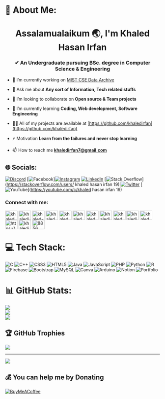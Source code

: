 # 💫 About Me:
<h1 align="center">Assalamualaikum 🌏, I'm Khaled Hasan Irfan</h1>
<h3 align="center">✔ An Undergraduate pursuing BSc. degree in Computer Science & Engineering</h3>

- 🔭 I’m currently working on [MIST CSE Data Archive](https://github.com/nurshatfateh/CSE_Archive_New)

- 💬 Ask me about **Any sort of Information, Tech related stuffs**

- 👯 I’m looking to collaborate on **Open source & Team projects**

- 🌱 I’m currently learning **Coding, Web development, Software Engineering**

- 👨‍💻 All of my projects are available at [https://github.com/khaledirfan](https://github.com/khaledirfan)

- ⚡ Motivation **Learn from the failures and never stop learning**

- 📫 How to reach me **khaledirfan7@gmail.com**


## 🌐 Socials:
[![Discord](https://img.shields.io/badge/Discord-%237289DA.svg?logo=discord&logoColor=white)](htttps://discord.gg/khaled_irfan#8856) [![Facebook](https://img.shields.io/badge/Facebook-%231877F2.svg?logo=Facebook&logoColor=white)][![Instagram](https://img.shields.io/badge/Instagram-%23E4405F.svg?logo=Instagram&logoColor=white)](https://instagram.com/khaled_irfan_ayaz) [![LinkedIn](https://img.shields.io/badge/LinkedIn-%230077B5.svg?logo=linkedin&logoColor=white)](https://linkedin.com/in/khaled-hasan-5009771a1) [![Stack Overflow](https://img.shields.io/badge/-Stackoverflow-FE7A16?logo=stack-overflow&logoColor=white)](https://stackoverflow.com/users/ khaled hasan irfan 19) [![Twitter](https://img.shields.io/badge/Twitter-%231DA1F2.svg?logo=Twitter&logoColor=white)](https://twitter.com/khaledirfan19) [![YouTube](https://img.shields.io/badge/YouTube-%23FF0000.svg?logo=YouTube&logoColor=white)](https://youtube.com/c/khaled hasan irfan 19) 

<h3 align="left">Connect with me:</h3>
<p align="left">
<a href="https://codepen.io/khaledirfan" target="blank"><img align="center" src="https://raw.githubusercontent.com/rahuldkjain/github-profile-readme-generator/master/src/images/icons/Social/codepen.svg" alt="khaledirfan" height="30" width="40" /></a>
<a href="https://twitter.com/khaledirfan19" target="blank"><img align="center" src="https://raw.githubusercontent.com/rahuldkjain/github-profile-readme-generator/master/src/images/icons/Social/twitter.svg" alt="khaledirfan19" height="30" width="40" /></a>
<a href="https://linkedin.com/in/khaled-hasan-5009771a1" target="blank"><img align="center" src="https://raw.githubusercontent.com/rahuldkjain/github-profile-readme-generator/master/src/images/icons/Social/linked-in-alt.svg" alt="khaled-hasan-5009771a1" height="30" width="40" /></a>
<a href="https://stackoverflow.com/users/khaled hasan irfan 19" target="blank"><img align="center" src="https://raw.githubusercontent.com/rahuldkjain/github-profile-readme-generator/master/src/images/icons/Social/stack-overflow.svg" alt="khaled hasan irfan 19" height="30" width="40" /></a>
<a href="https://fb.com/khaled hasan irfan (ayaz)" target="blank"><img align="center" src="https://raw.githubusercontent.com/rahuldkjain/github-profile-readme-generator/master/src/images/icons/Social/facebook.svg" alt="khaled hasan irfan (ayaz)" height="30" width="40" /></a>
<a href="https://instagram.com/khaled_irfan_ayaz" target="blank"><img align="center" src="https://raw.githubusercontent.com/rahuldkjain/github-profile-readme-generator/master/src/images/icons/Social/instagram.svg" alt="khaled_irfan_ayaz" height="30" width="40" /></a>
<a href="https://www.youtube.com/c/khaled hasan irfan 19" target="blank"><img align="center" src="https://raw.githubusercontent.com/rahuldkjain/github-profile-readme-generator/master/src/images/icons/Social/youtube.svg" alt="khaled hasan irfan 19" height="30" width="40" /></a>
<a href="https://www.codechef.com/users/khaledirfan" target="blank"><img align="center" src="https://cdn.jsdelivr.net/npm/simple-icons@3.1.0/icons/codechef.svg" alt="khaledirfan" height="30" width="40" /></a>
<a href="https://www.hackerrank.com/khaled_irfan" target="blank"><img align="center" src="https://raw.githubusercontent.com/rahuldkjain/github-profile-readme-generator/master/src/images/icons/Social/hackerrank.svg" alt="khaled_irfan" height="30" width="40" /></a>
<a href="https://codeforces.com/profile/khaledirfan" target="blank"><img align="center" src="https://raw.githubusercontent.com/rahuldkjain/github-profile-readme-generator/master/src/images/icons/Social/codeforces.svg" alt="khaledirfan" height="30" width="40" /></a>
<a href="https://www.leetcode.com/khaled_irfan" target="blank"><img align="center" src="https://raw.githubusercontent.com/rahuldkjain/github-profile-readme-generator/master/src/images/icons/Social/leet-code.svg" alt="khaled_irfan" height="30" width="40" /></a>
<a href="https://auth.geeksforgeeks.org/user/https://auth.geeksforgeeks.org/edit-profile.php" target="blank"><img align="center" src="https://raw.githubusercontent.com/rahuldkjain/github-profile-readme-generator/master/src/images/icons/Social/geeks-for-geeks.svg" alt="https://auth.geeksforgeeks.org/edit-profile.php" height="30" width="40" /></a>
<a href="https://www.topcoder.com/members/khaledirfan" target="blank"><img align="center" src="https://raw.githubusercontent.com/rahuldkjain/github-profile-readme-generator/master/src/images/icons/Social/topcoder.svg" alt="khaledirfan" height="30" width="40" /></a>
<a href="https://discord.gg/8856" target="blank"><img align="center" src="https://raw.githubusercontent.com/rahuldkjain/github-profile-readme-generator/master/src/images/icons/Social/discord.svg" alt="8856" height="30" width="40" /></a>
</p>

# 💻 Tech Stack:
![C](https://img.shields.io/badge/c-%2300599C.svg?style=for-the-badge&logo=c&logoColor=white) ![C++](https://img.shields.io/badge/c++-%2300599C.svg?style=for-the-badge&logo=c%2B%2B&logoColor=white) ![CSS3](https://img.shields.io/badge/css3-%231572B6.svg?style=for-the-badge&logo=css3&logoColor=white) ![HTML5](https://img.shields.io/badge/html5-%23E34F26.svg?style=for-the-badge&logo=html5&logoColor=white) ![Java](https://img.shields.io/badge/java-%23ED8B00.svg?style=for-the-badge&logo=java&logoColor=white) ![JavaScript](https://img.shields.io/badge/javascript-%23323330.svg?style=for-the-badge&logo=javascript&logoColor=%23F7DF1E) ![PHP](https://img.shields.io/badge/php-%23777BB4.svg?style=for-the-badge&logo=php&logoColor=white) ![Python](https://img.shields.io/badge/python-3670A0?style=for-the-badge&logo=python&logoColor=ffdd54) ![R](https://img.shields.io/badge/r-%23276DC3.svg?style=for-the-badge&logo=r&logoColor=white) ![Firebase](https://img.shields.io/badge/firebase-%23039BE5.svg?style=for-the-badge&logo=firebase) ![Bootstrap](https://img.shields.io/badge/bootstrap-%23563D7C.svg?style=for-the-badge&logo=bootstrap&logoColor=white) ![MySQL](https://img.shields.io/badge/mysql-%2300f.svg?style=for-the-badge&logo=mysql&logoColor=white) ![Canva](https://img.shields.io/badge/Canva-%2300C4CC.svg?style=for-the-badge&logo=Canva&logoColor=white) ![Arduino](https://img.shields.io/badge/-Arduino-00979D?style=for-the-badge&logo=Arduino&logoColor=white) ![Notion](https://img.shields.io/badge/Notion-%23000000.svg?style=for-the-badge&logo=notion&logoColor=white) ![Portfolio](https://img.shields.io/badge/Portfolio-%23000000.svg?style=for-the-badge&logo=firefox&logoColor=#FF7139)
# 📊 GitHub Stats:
![](https://github-readme-stats.vercel.app/api?username=khaledirfan&theme=react&hide_border=false&include_all_commits=true&count_private=true)<br/>
![](https://github-readme-streak-stats.herokuapp.com/?user=khaledirfan&theme=react&hide_border=false)<br/>
![](https://github-readme-stats.vercel.app/api/top-langs/?username=khaledirfan&theme=react&hide_border=false&include_all_commits=true&count_private=true&layout=compact)

## 🏆 GitHub Trophies
![](https://github-profile-trophy.vercel.app/?username=khaledirfan&theme=darkhub&no-frame=false&no-bg=false&margin-w=4)




---
[![](https://visitcount.itsvg.in/api?id=khaledirfan&icon=2&color=1)](https://visitcount.itsvg.in)

  ## 💰 You can help me by Donating
  [![BuyMeACoffee](https://img.shields.io/badge/Buy%20Me%20a%20Coffee-ffdd00?style=for-the-badge&logo=buy-me-a-coffee&logoColor=black)](https://buymeacoffee.com/khaledirfan) 

  <!-- Proudly created with GPRM ( https://gprm.itsvg.in ) -->
  
